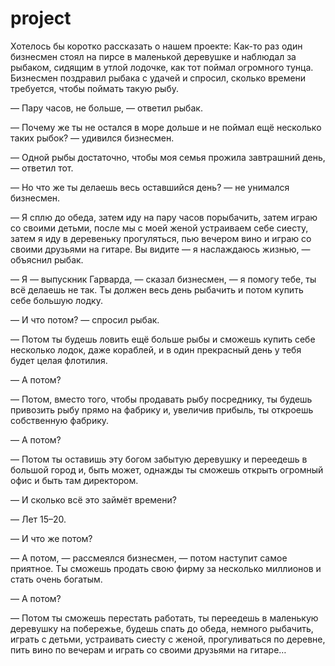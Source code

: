 # project
Хотелось бы коротко рассказать о нашем проекте:
Как-то раз один бизнесмен стоял на пирсе в маленькой деревушке и наблюдал за рыбаком, сидящим в утлой лодочке, как тот поймал огромного тунца. Бизнесмен поздравил рыбака с удачей и спросил, сколько времени требуется, чтобы поймать такую рыбу.

— Пару часов, не больше, — ответил рыбак.

— Почему же ты не остался в море дольше и не поймал ещё несколько таких рыбок? — удивился бизнесмен.

— Одной рыбы достаточно, чтобы моя семья прожила завтрашний день, — ответил тот.

— Но что же ты делаешь весь оставшийся день? — не унимался бизнесмен.

— Я сплю до обеда, затем иду на пару часов порыбачить, затем играю со своими детьми, после мы с моей женой устраиваем себе сиесту, затем я иду в деревеньку прогуляться, пью вечером вино и играю со своими друзьями на гитаре. Вы видите — я наслаждаюсь жизнью, — объяснил рыбак.

— Я — выпускник Гарварда, — сказал бизнесмен, — я помогу тебе, ты всё делаешь не так. Ты должен весь день рыбачить и потом купить себе большую лодку.

— И что потом? — спросил рыбак.

— Потом ты будешь ловить ещё больше рыбы и сможешь купить себе несколько лодок, даже кораблей, и в один прекрасный день у тебя будет целая флотилия.

— А потом?

— Потом, вместо того, чтобы продавать рыбу посреднику, ты будешь привозить рыбу прямо на фабрику и, увеличив прибыль, ты откроешь собственную фабрику.

— А потом?

— Потом ты оставишь эту богом забытую деревушку и переедешь в большой город и, быть может, однажды ты сможешь открыть огромный офис и быть там директором.

— И сколько всё это займёт времени?

— Лет 15–20.

— И что же потом?

— А потом, — рассмеялся бизнесмен, — потом наступит самое приятное. Ты сможешь продать свою фирму за несколько миллионов и стать очень богатым.

— А потом?

— Потом ты сможешь перестать работать, ты переедешь в маленькую деревушку на побережье, будешь спать до обеда, немного рыбачить, играть с детьми, устраивать сиесту с женой, прогуливаться по деревне, пить вино по вечерам и играть со своими друзьями на гитаре…

